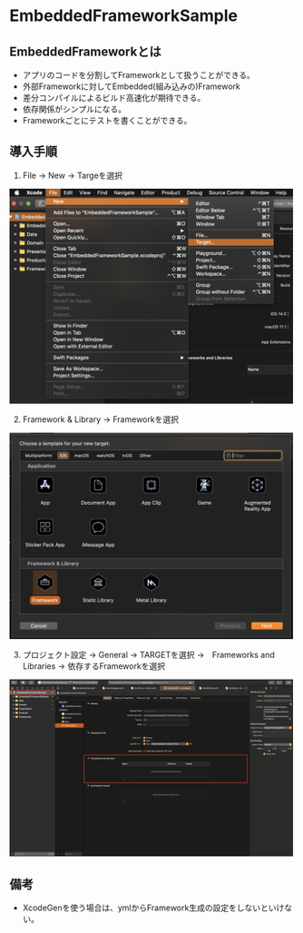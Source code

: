 # EmbeddedFrameworkSample

## EmbeddedFrameworkとは

- アプリのコードを分割してFrameworkとして扱うことができる。
- 外部Frameworkに対してEmbedded(組み込みの)Framework
- 差分コンパイルによるビルド高速化が期待できる。
- 依存関係がシンプルになる。
- Frameworkごとにテストを書くことができる。

## 導入手順

1. File → New → Targeを選択

<img src="Screenshots/1.png" width="500"/>

2. Framework & Library → Frameworkを選択

<img src="Screenshots/2.png" width="500"/>

3. プロジェクト設定 → General → TARGETを選択 →　Frameworks and Libraries → 依存するFrameworkを選択

<img src="Screenshots/3.png" width="500"/>

## 備考

- XcodeGenを使う場合は、ymlからFramework生成の設定をしないといけない。